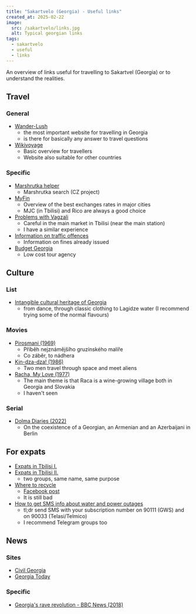 ```yaml
---
title: "Sakartvelo (Georgia) - Useful links"
created_at: 2025-02-22
image:
  src: /sakartvelo/links.jpg
  alt: Typical georgian links
tags:
  - sakartvelo
  - useful
  - links
---
```


An overview of links useful for travelling to Sakartvel (Georgia) or to understand the realities.

## Travel

### General

- [Wander-Lush](https://wander-lush.org/)
  - the most important website for travelling in Georgia
  - is there for basically any answer to travel questions
- [Wikivoyage](<https://en.wikivoyage.org/wiki/Georgia_(country)>)
  - Basic overview for travellers
  - Website also suitable for other countries

### Specific

- [Marshrutka helper](https://marshrutka.info/)
  - Marshrutka search (CZ project)
- [MyFin](https://myfin.ge)
  - Overview of the best exchanges rates in major cities
  - MJC (in Tbilisi) and Rico are always a good choice
- [Problems with Vagzali](https://www.youtube.com/watch?v=D6ArG9W4Xak)
  - Careful in the main market in Tbilisi (near the main station)
  - I have a similar experience
- [Information on traffic offences](https://videos.police.ge/?lang=en)
  - Information on fines already issued
- [Budget Georgia](https://www.budget-georgia.com/)
  - Low cost tour agency

## Culture

### List

- [Intangible cultural heritage of Georgia](https://en.wikipedia.org/wiki/Intangible_cultural_heritage_of_Georgia)
  - from dance, through classic clothing to Lagidze water (I recommend trying some of the normal flavours)

### Movies

- [Pirosmani (1969)](https://www.youtube.com/watch?v=OnzjKLDBKXo)
  - Příběh nejznámějšího gruzínského malíře
  - Co záběr, to nádhera
- [Kin-dza-dza! (1986)](https://en.wikipedia.org/wiki/Kin-dza-dza!)
  - Two men travel through space and meet aliens
- [Racha, My Love (1977)](https://www.imdb.com/title/tt0281104/)
  - The main theme is that Raca is a wine-growing village both in Georgia and Slovakia
  - I haven't seen

### Serial

- [Dolma Diaries (2022)](https://www.youtube.com/channel/UCQvkDFy-uA1Qi14yoxrCAoQ)
  - On the coexistence of a Georgian, an Armenian and an Azerbaijani in Berlin

## For expats

- [Expats in Tbilisi I.](https://www.facebook.com/groups/310444322730567)
- [Expats in Tbilisi II.](https://www.facebook.com/groups/150454895513786)
  - two groups, same name, same purpose
- [Where to recycle](https://www.google.com/maps/d/viewer?mid=18VONz4zIlS6VgcDRIAX6odQ8YGBjUQdz&ll=41.72406341028424%2C44.82312489999998&z=10)
  - [Facebook post](https://www.facebook.com/freecycletbilisi/posts/pfbid035PPubiaG2p3xdQDyLjhVTGQiqGXX1VwvyCBWYbU9tTX1LKgHu8ksJfCmRHRu69w4l)
  - It is still bad
- [How to get SMS info about water and power outages](https://www.reddit.com/r/tbilisi/comments/vywzx4/psa_how_to_get_sms_warnings_on_upcoming_water_and/)
  - tl;dr send SMS with your subscription number on 90111 (GWS) and on 90033 (Telasi/Telmico)
  - I recommend Telegram groups too

## News

### Sites

- [Civil Georgia](https://civil.ge/)
- [Georgia Today](https://georgiatoday.ge/)

### Specific

- [Georgia's rave revolution - BBC News (2018)](https://youtu.be/e2UFOejcO0U)
